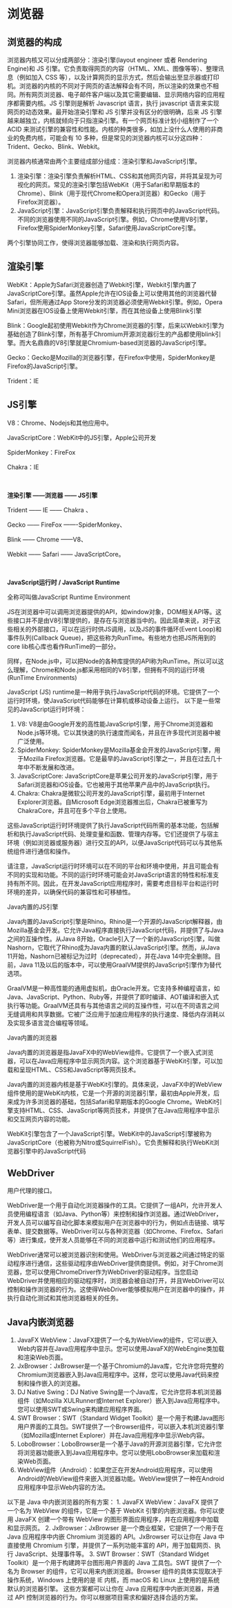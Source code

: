 # 浏览器
## 浏览器的构成
浏览器内核又可以分成两部分：渲染引擎(layout engineer 或者 Rendering Engine)和 JS 引擎。它负责取得网页的内容（HTML、XML、图像等等）、整理讯息（例如加入 CSS 等），以及计算网页的显示方式，然后会输出至显示器或打印机。浏览器的内核的不同对于网页的语法解释会有不同，所以渲染的效果也不相同。所有网页浏览器、电子邮件客户端以及其它需要编辑、显示网络内容的应用程序都需要内核。JS 引擎则是解析 Javascript 语言，执行 javascript 语言来实现网页的动态效果。最开始渲染引擎和 JS 引擎并没有区分的很明确，后来 JS 引擎越来越独立，内核就倾向于只指渲染引擎。有一个网页标准计划小组制作了一个 ACID 来测试引擎的兼容性和性能。内核的种类很多，如加上没什么人使用的非商业的免费内核，可能会有 10 多种，但是常见的浏览器内核可以分这四种：Trident、Gecko、Blink、Webkit。

浏览器内核通常由两个主要组成部分组成：渲染引擎和JavaScript引擎。

1. 渲染引擎：渲染引擎负责解析HTML、CSS和其他网页内容，并将其呈现为可视化的网页。常见的渲染引擎包括WebKit（用于Safari和早期版本的Chrome）、Blink（用于现代Chrome和Opera浏览器）和Gecko（用于Firefox浏览器）。
2. JavaScript引擎：JavaScript引擎负责解释和执行网页中的JavaScript代码。不同的浏览器使用不同的JavaScript引擎。例如，Chrome使用V8引擎，Firefox使用SpiderMonkey引擎，Safari使用JavaScriptCore引擎。

两个引擎协同工作，使得浏览器能够加载、渲染和执行网页内容。

## 渲染引擎
WebKit：Apple为Safari浏览器创造了Webkit引擎，Webkit引擎内置了JavaScriptCore引擎。虽然Apple允许在IOS设备上可以使用其他的浏览器代替Safari，但所用通过App Store分发的浏览器必须使用Webkit引擎。例如，Opera Mini浏览器在IOS设备上使用Webkit引擎，而在其他设备上使用Blink引擎

Blink：Google起初使用Webkit作为Chrome浏览器的引擎，后来以Webkit引擎为基础创造了Blink引擎，所有基于Chromium开源浏览器衍生的产品都使用blink引擎。而大名鼎鼎的V8引擎就是Chromium-based浏览器的JavaScript引擎。

Gecko：Gecko是Mozilla的浏览器引擎，在Firefox中使用，SpiderMonkey是Firefox的JavaScript引擎。

Trident：IE

## JS引擎
V8：Chrome、Nodejs和其他应用中。

JavaScriptCore：WebKit中的JS引擎，Apple公司开发

SpiderMonkey：FireFox

Chakra：IE

‍

**渲染引擎 ——浏览器 —— JS引擎**

Trident —— IE —— Chakra 、

Gecko —— FireFox ——-SpiderMonkey、

Blink —— Chrome ——V8、

Webkit —— Safari —— JavaScriptCore。

‍

**JavaScript运行时 / JavaScript Runtime**

全称可叫做JavaScript Runtime Environment

JS在浏览器中可以调用浏览器提供的API，如window对象，DOM相关API等。这些接口并不是由V8引擎提供的，是存在与浏览器当中的。因此简单来说，对于这些相关的外部接口，可以在运行时供JS调用，以及JS的事件循环(Event Loop)和事件队列(Callback Queue)，把这些称为RunTime。有些地方也把JS所用到的core lib核心库也看作RunTime的一部分。

同样，在Node.js中，可以把Node的各种库提供的API称为RunTime。所以可以这么理解，Chrome和Node.js都采用相同的V8引擎，但拥有不同的运行环境(RunTime Environments)

JavaScript (JS) runtime是一种用于执行JavaScript代码的环境。它提供了一个运行时环境，使JavaScript代码能够在计算机或移动设备上运行。 以下是一些常见的JavaScript运行时环境：

1. V8: V8是由Google开发的高性能JavaScript引擎，用于Chrome浏览器和Node.js等环境。它以其快速的执行速度而闻名，并且在许多现代浏览器中被广泛使用。
2. SpiderMonkey: SpiderMonkey是Mozilla基金会开发的JavaScript引擎，用于Mozilla Firefox浏览器。它是最早的JavaScript引擎之一，并且在过去几十年中不断发展和改进。
3. JavaScriptCore: JavaScriptCore是苹果公司开发的JavaScript引擎，用于Safari浏览器和iOS设备。它也被用于其他苹果产品中的JavaScript执行。
4. Chakra: Chakra是微软公司开发的JavaScript引擎，最初用于Internet Explorer浏览器。自Microsoft Edge浏览器推出后，Chakra已被重写为ChakraCore，并且可在多个平台上使用。

这些JavaScript运行时环境提供了执行JavaScript代码所需的基本功能，包括解析和执行JavaScript代码、处理变量和函数、管理内存等。它们还提供了与宿主环境（例如浏览器或服务器）进行交互的API，以便JavaScript代码可以与其他系统组件进行通信和操作。

请注意，JavaScript运行时环境可以在不同的平台和环境中使用，并且可能会有不同的实现和功能。不同的运行时环境可能会对JavaScript语言的特性和标准支持有所不同。因此，在开发JavaScript应用程序时，需要考虑目标平台和运行时环境的差异，以确保代码的兼容性和可移植性。

Java内置的JS引擎

Java内置的JavaScript引擎是Rhino。Rhino是一个开源的JavaScript解释器，由Mozilla基金会开发。它允许Java程序直接执行JavaScript代码，并提供了与Java之间的互操作性。从Java 8开始，Oracle引入了一个新的JavaScript引擎，叫做Nashorn，它取代了Rhino成为Java内置的默认JavaScript引擎。然而，从Java 11开始，Nashorn已被标记为过时（deprecated），并在Java 14中完全删除。目前，Java 11及以后的版本中，可以使用GraalVM提供的JavaScript引擎作为替代选项。

GraalVM是一种高性能的通用虚拟机，由Oracle开发。它支持多种编程语言，如Java、JavaScript、Python、Ruby等，并提供了即时编译、AOT编译和嵌入式执行等功能。GraalVM还具有与其他语言之间的互操作性，可以在不同语言之间无缝调用和共享数据。它被广泛应用于加速应用程序的执行速度、降低内存消耗以及实现多语言混合编程等领域。

Java内置的浏览器

Java内置的浏览器是指JavaFX中的WebView组件。它提供了一个嵌入式浏览器，可以在Java应用程序中显示网页内容。这个浏览器基于WebKit引擎，可以加载和呈现HTML、CSS和JavaScript等网页技术。

Java内置的浏览器内核是基于WebKit引擎的。具体来说，JavaFX中的WebView组件使用的是WebKit内核，它是一个开源的浏览器引擎，最初由Apple开发，后来成为许多浏览器的基础，包括Safari和早期版本的Google Chrome。WebKit引擎支持HTML、CSS、JavaScript等网页技术，并提供了在Java应用程序中显示和交互网页内容的功能。

WebKit引擎包含了一个JavaScript引擎。WebKit中的JavaScript引擎被称为JavaScriptCore（也被称为Nitro或SquirrelFish）。它负责解释和执行WebKit浏览器引擎中的JavaScript代码

## WebDriver
用户代理的接口。

WebDriver是一个用于自动化浏览器操作的工具。它提供了一组API，允许开发人员使用编程语言（如Java、Python等）来控制和操作浏览器。通过WebDriver，开发人员可以编写自动化脚本来模拟用户在浏览器中的行为，例如点击链接、填写表单、提交数据等。WebDriver可以与各种浏览器（如Chrome、Firefox、Safari等）进行集成，使开发人员能够在不同的浏览器中运行和测试他们的应用程序。

WebDriver通常可以被浏览器识别和使用。WebDriver与浏览器之间通过特定的驱动程序进行通信，这些驱动程序由WebDriver提供商提供。例如，对于Chrome浏览器，您可以使用ChromeDriver作为WebDriver的驱动程序。当您启动WebDriver并使用相应的驱动程序时，浏览器会被自动打开，并且WebDriver可以控制和操作浏览器的行为。这使得WebDriver能够模拟用户在浏览器中的操作，并执行自动化测试和其他浏览器相关的任务。

## Java内嵌浏览器
1. JavaFX WebView：JavaFX提供了一个名为WebView的组件，它可以嵌入Web内容并在Java应用程序中显示。您可以使用JavaFX的WebEngine类加载和渲染Web页面。
2. JxBrowser：JxBrowser是一个基于Chromium的Java库，它允许您将完整的Chromium浏览器嵌入到Java应用程序中。这样，您可以使用Java代码来控制和操作嵌入的浏览器。
3. DJ Native Swing：DJ Native Swing是一个Java库，它允许您将本机浏览器组件（如Mozilla XULRunner或Internet Explorer）嵌入到Java应用程序中。您可以使用SWT或Swing来构建应用程序界面。
4. SWT Browser：SWT（Standard Widget Toolkit）是一个用于构建Java图形用户界面的工具包。SWT提供了一个Browser组件，可以嵌入本机浏览器引擎（如Mozilla或Internet Explorer）并在Java应用程序中显示Web内容。
5. LoboBrowser：LoboBrowser是一个基于Java的开源浏览器引擎，它允许您将浏览器功能嵌入到Java应用程序中。您可以使用LoboBrowser来加载和渲染Web页面。
6. WebView组件（Android）：如果您正在开发Android应用程序，可以使用Android的WebView组件来嵌入浏览器功能。WebView提供了一种在Android应用程序中显示Web内容的方法。

以下是 Java 中内嵌浏览器的所有方案： 1. JavaFX WebView：JavaFX 提供了一个名为 WebView 的组件，它是一个基于 WebKit 引擎的内嵌浏览器。你可以使用 JavaFX 创建一个带有 WebView 的图形界面应用程序，并在应用程序中加载和显示网页。 2. JxBrowser：JxBrowser 是一个商业框架，它提供了一个用于在 Java 应用程序中内嵌 Chromium 浏览器的 API。JxBrowser 可以让你在 Java 中直接使用 Chromium 引擎，并提供了一系列功能丰富的 API，用于加载网页、执行 JavaScript、处理事件等。 3. SWT Browser：SWT（Standard Widget Toolkit）是一个用于构建跨平台图形用户界面的 Java 工具包。SWT 提供了一个名为 Browser 的组件，它可以用来内嵌浏览器。Browser 组件的具体实现取决于操作系统，Windows 上使用的是 IE 内核，而 macOS 和 Linux 上使用的是系统默认的浏览器引擎。 这些方案都可以让你在 Java 应用程序中内嵌浏览器，并通过 API 控制浏览器的行为。你可以根据项目需求和偏好选择合适的方案。

‍

‍

